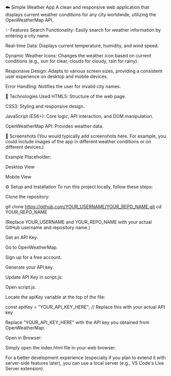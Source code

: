 ☁️ Simple Weather App
A clean and responsive web application that displays current weather conditions for any city worldwide, utilizing the OpenWeatherMap API.

✨ Features
Search Functionality: Easily search for weather information by entering a city name.

Real-time Data: Displays current temperature, humidity, and wind speed.

Dynamic Weather Icons: Changes the weather icon based on current conditions (e.g., sun for clear, clouds for cloudy, rain for rainy).

Responsive Design: Adapts to various screen sizes, providing a consistent user experience on desktop and mobile devices.

Error Handling: Notifies the user for invalid city names.

🚀 Technologies Used
HTML5: Structure of the web page.

CSS3: Styling and responsive design.

JavaScript (ES6+): Core logic, API interaction, and DOM manipulation.

OpenWeatherMap API: Provides weather data.

📸 Screenshots
(You would typically add screenshots here. For example, you could include images of the app in different weather conditions or on different devices.)

Example Placeholder:

Desktop View

Mobile View

⚙️ Setup and Installation
To run this project locally, follow these steps:

Clone the repository:

git clone https://github.com/YOUR_USERNAME/YOUR_REPO_NAME.git
cd YOUR_REPO_NAME

(Replace YOUR_USERNAME and YOUR_REPO_NAME with your actual GitHub username and repository name.)

Get an API Key:

Go to OpenWeatherMap.

Sign up for a free account.

Generate your API key.

Update API Key in script.js:

Open script.js.

Locate the apiKey variable at the top of the file:

const apiKey = "YOUR_API_KEY_HERE"; // Replace this with your actual API key

Replace "YOUR_API_KEY_HERE" with the API key you obtained from OpenWeatherMap.

Open in Browser:

Simply open the index.html file in your web browser.

For a better development experience (especially if you plan to extend it with server-side features later), you can use a local server (e.g., VS Code's Live Server extension).
